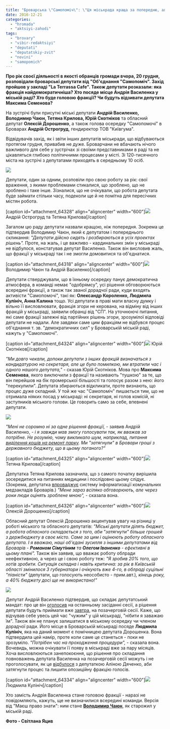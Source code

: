 ```yaml
---
title: "Броварська \"Самопоміч\": \"Ця міськрада краща за попередню, але кардинальних змін не відбулося\" - ФОТО"
date: 2016-12-21
categories: 
  - "hromada"
  - "aktsiyi-zahodi"
tags: 
  - "brovary"
  - "vibir-redaktsiyi"
  - "deputati"
  - "deputatskiy-zvit"
  - "novini"
  - "samopomich"
---
```


**Про рік своєї діяльності в якості обранців громади вчора, 20 грудня, розповідали броварські депутати від "Об'єднання "Самопоміч". Захід пройшов у закладі "La Terrassa Cafe". Також депутати розказали: яка фракція найдемократичніша? Хто посяде місце Андрія Василенка у міській раді? Хто буде головою фракції? Чи будуть відзивати депутата Максима Семенова?**

На зустрічі були присутні міські депутати **Андрій Василенко, Володимир Чаюн, Тетяна Крилова, Юрій Скотніков** та обласний депутат **Олексій Дорошенко**, а також голова осередку "Самопомочі" в Броварах **Андрій Острогруд**, гендиректор ТОВ "Київгума".

Відвідувачів захід, як і звіти інших депутатів міськради, що відбуваються протягом грудня, привабив не дуже. Броварчани не вбачають нічого важливого для себе у зустрічах зі своїми представниками в раді та не цікавляться глибоко політичними процесами у місті. Зі 120-тисячного міста на зустрічі з депутатами приходять в середньому 10 осіб.

[![](https://mpz.brovary.org/wp-content/uploads/2016/12/samopomich-2.jpg)](https://mpz.brovary.org/wp-content/uploads/2016/12/samopomich-2.jpg)

Депутати, один за одним, розповіли про свою роботу за рік: свої враження, з якими проблемами стикалися, що зроблено, що не зроблено і таке інше. Зізналися, що не очікували, що робота депутата буде займати стільки часу, подеколи ще й не помітна для пересічних містян робота.

\[caption id="attachment\_64328" align="aligncenter" width="600"\][![](https://mpz.brovary.org/wp-content/uploads/2016/12/samopomich-14.jpg)](https://mpz.brovary.org/wp-content/uploads/2016/12/samopomich-14.jpg) Андрій Острогруд та Тетяна Крилова\[/caption\]

Загалом цю раду депутати назвали кращою, ніж попередня. Зокрема це підтвердив Володимир Чаюн, який є депутатом і попереднього скликання: _"Депутати дійсно сидять і розбираються в усіх проектах рішень"._ Проте, на жаль, і це важливо - кардинальних змін у міськраді не відбулося, констатував депутат Василенко. Також він висловив жаль, що фракції у міськраді так і не змогли домовитися та об'єднатися.

\[caption id="attachment\_64318" align="aligncenter" width="600"\][![](https://mpz.brovary.org/wp-content/uploads/2016/12/samopomich-4.jpg)](https://mpz.brovary.org/wp-content/uploads/2016/12/samopomich-4.jpg) Володимир Чаюн та Андрій Василенко\[/caption\]

Депутати стверджували, що в їхньому осередку панує демократична атмосфера, в команді немає "одобрямсу", усі рішення обговорюються всередині фракції, а також так званої дорадчої ради, куди входять активісти "Самопомочі", такі як: **Олександр Короленко, Людмила Кулініч, Анна Калина** тощо. Усі депутати в праві мати власну думку і вільно її висловлювати, фракція згори не керована, на відміну від інших фракцій у міськраді, заявили обранці від "СП". На уточнюючі питання, які саме фракції залежні від партійних рішень згори, зрозумілої відповіді депутати не надали. Але завдяки саме цим фракціям не відбувся процес об'єднання т. зв. "демократичних сил" у Броварській міській раді, кажуть у "Самопомочі".

\[caption id="attachment\_64324" align="aligncenter" width="600"\][![](https://mpz.brovary.org/wp-content/uploads/2016/12/samopomich-10.jpg)](https://mpz.brovary.org/wp-content/uploads/2016/12/samopomich-10.jpg) Юрій Скотніков\[/caption\]

_"Ми довго чекали, допоки депутати з інших фракцій визначаться з кандидатурою на секретаря, але це було помилкою, ми втратили час і одного нашого депутата,"_ - сказав Юрій Скотніков. Мова про **Максима Семенова**, якого виключили з фракції та називають "тушкою" за те, що він перейшов на бік промерської більшості та голосує разом з нею: його "перекупили". Депутата збираються відкликати, проте визнають, що процес дуже складний. У той же час "Самопоміч" пишається тим, що не отримала ніяких посад у міськраді: ні секретаря, ні голов комісій, ні заступників міського голови. Це говорить само за себе, впевнені депутати.

[![](https://mpz.brovary.org/wp-content/uploads/2016/12/samopomich-9.jpg)](https://mpz.brovary.org/wp-content/uploads/2016/12/samopomich-9.jpg)

_"Мені не соромно ні за одне рішення фракції,_ - заявив Андрій Василенко, - _і я завжди мав змогу голосувати так, як вважав за потрібне. Не розумію, чому викликало шум, наприклад, питання [виділення кошів на ремонт парку](https://mpz.brovary.org/bpp-samopomich-ob-yednalysya-iz-sapozhkom-ta-vydilyly-9-miljoniv-na-park-peremoga/). Ми "затягнули" в Бровари гроші з державного бюджету, що в цьому поганого?"_

\[caption id="attachment\_64325" align="aligncenter" width="600"\][![](https://mpz.brovary.org/wp-content/uploads/2016/12/samopomich-11.jpg)](https://mpz.brovary.org/wp-content/uploads/2016/12/samopomich-11.jpg) Тетяна Крилова\[/caption\]

Депутатка Тетяна Крилова зазначила, що з самого початку вирішила зосередитися на питаннях медицини і послідовно цьому слідує. (Зокрема, депутатка [впроваджує](https://mpz.brovary.org/na-informatyzatsiyu-medzakladiv-brovariv-vydilyly-koshty-shho-z-tsogo-bude/) систему інформатизації комунальних медзакладів Броварів.) _"Мене зараз всіляко обговорюють, але через роки люди оцінять зроблене мною",_ - сказала вона.

\[caption id="attachment\_64326" align="aligncenter" width="600"\][![](https://mpz.brovary.org/wp-content/uploads/2016/12/samopomich-12.jpg)](https://mpz.brovary.org/wp-content/uploads/2016/12/samopomich-12.jpg) Олексій Дорошенко\[/caption\]

Обласний депутат Олексій Дорошенко акцентував увагу на різниці у роботі міського та обласного депутатів: _"Міські депутати ділять бюджет, а робота обласного складається з того, аби "затягнути" більше грошей з держбюджету в своє місто. Саме за цим і оцінюють роботу обласного депутата. І я вважаю, наші об'єдані зусилля з іншими депутатами від Броварів - **Романом Сімутіним** та **Олегом Іваненко** - ефективні в цьому плані"._ Також він заявив, що вважає роботу облради неефективною, а через це і свою роботу теж: _"Я зробив 20% того, що хотів зробити. Ситуація складна і навіть критична: за рік в Київській області змінилося 3 губернатори і очікують вже 4-го, в облраді суцільні "піаністи"_ (депутати, що голосують неособисто - прим.авт.)_, кінець року, а 40% бюджету досі ще не використано!"_

[![](https://mpz.brovary.org/wp-content/uploads/2016/12/samopomich-6.jpg)](https://mpz.brovary.org/wp-content/uploads/2016/12/samopomich-6.jpg)

Депутат Андрій Василенко підтвердив, що складає депутатський мандат: про це він [оголосив](https://mpz.brovary.org/deputat-andrij-vasylenko-podav-zayavu-pro-skladannya-povnovazhen-video/) на останньому засіданні сесії, а рішення депутати будуть приймати вже [завтра](https://mpz.brovary.org/anons-22-grudnya-vidbudetsya-pozachergova-sesiya-brovarskoyi-miskoyi-rady/), на позачерговій сесії. Каже, що відчував себе увесь цей час "чужим" у цій міськраді, "нібити я заважаю їм". Також він не планує залишатися в міському осередку чи членом дорадчої ради. Його місце в Броварській міськраді посяде **Людмила Кулініч**, яка на даний момент є помічницею депутата Дорошенка. Вона підтвердила цей намір, проте коли саме це станеться - поки не зрозуміло. _"Потрібен час на проходження процедури",_ - сказала вона. Вочевидь, можна очікувати її появу в міськраді вже за пару місяців. Хоча висловлюються занепокоєння, що рішення про складання повноважень депутата Василенка на позачерговій сесії можуть і не проголосувати, як це [відбулося](https://mpz.brovary.org/alinu-dyachenko-mer-i-deputaty-ne-vidpustyly-na-volyu/) з депутаткою Аліною Дяченко, аби затягнути процес та лишити опозиційну фракцію голосів.

\[caption id="attachment\_64334" align="aligncenter" width="600"\][![](https://mpz.brovary.org/wp-content/uploads/2016/12/samopomich-20.jpg)](https://mpz.brovary.org/wp-content/uploads/2016/12/samopomich-20.jpg) Людмила Кулініч\[/caption\]

Хто замість Андрія Василенка стане головою фракції - наразі не повідомляють, кажуть, ще не визначилися всередині команди. Версія від "Маєш право знати": ним стане [**Володимир Чаюн**](http://samopomich.ua/councils/chayun-volodymyr-hryhorovych/), як старожил у міській раді.

**Фото - Світлана Яцив**

